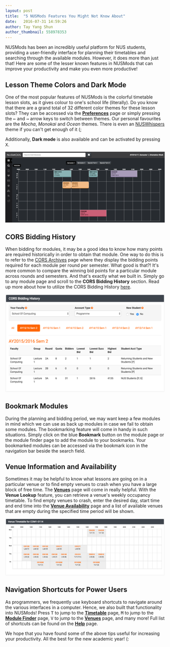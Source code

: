 ```yaml
---
layout: post
title:  "5 NUSMods Features You Might Not Know About"
date:   2016-07-31 14:59:26
author: Tay Yang Shun
author_thumbnail: 558978353
---
```


NUSMods has been an incredibly useful platform for NUS students, providing a user-friendly interface for planning their timetables and searching through the available modules. However, it does more than just that! Here are some of the lesser known features in NUSMods that can improve your productivity and make you even more productive!

## Lesson Theme Colors and Dark Mode

One of the most popular features of NUSMods is the colorful timetable lesson slots, as it gives colour to one's school life (literally). Do you know that there are a grand total of 32 different color themes for these lesson slots? They can be accessed via the [**Preferences**](https://nusmods.com/preferences) page or simply pressing the <kbd>←</kbd> and <kbd>→</kbd> arrow keys to switch between themes. Our personal favourites are the *Mocha*, *Monokai* and *Ocean* themes. There is even an [NUSWhispers](https://nuswhispers.com) theme if you can't get enough of it (;

Additionally, **Dark mode** is also available and can be activated by pressing <kbd>X</kbd>.

![Dark Mode](/img/features/dark-mode.png)

## CORS Bidding History

When bidding for modules, it may be a good idea to know how many points are required historically in order to obtain that module. One way to do this is to refer to the [CORS Archives](http://www.cors.nus.edu.sg/archive.html) page where they display the bidding points required for each module per round per semester. What good is that?! It's more common to compare the winning bid points for a particular module across rounds and semesters. And that's exactly what we built in. Simply go to any module page and scroll to the **CORS Bidding History** section. Read up more about how to utilize the CORS Bidding History [here](/how-nusmods-can-help-you-during-cors-bidding).

![CORS Bidding History](/img/features/cors-bidding-history.png)

## Bookmark Modules

During the planning and bidding period, we may want keep a few modules in mind which we can use as back up modules in case we fail to obtain some modules. The bookmarking feature will come in handy in such situations. Simply click on the blue **Bookmark** button on the module page or the module finder page to add the module to your bookmarks. Your bookmarked modules can be accessed via the bookmark
icon in the navigation bar beside the search field.

## Venue Information and Availability

Sometimes it may be helpful to know what lessons are going on in a particular venue or to find empty venues to crash when you have a large block of free time. The [**Venues**](https://nusmods.com/venues) page will come in really helpful. With the **Venue Lookup** feature, you can retrieve a venue's weekly occupancy timetable. To find empty venues to crash, enter the desired day, start time and end time into the [**Venue Availability**](https://nusmods.com/venueavailability) page and a list of available venues that are empty during the specified time period will be shown.

![Venue Information](/img/features/venues.png)

## Navigation Shortcuts for Power Users

As programmers, we frequently use keyboard shortcuts to navigate around the various interfaces in a computer. Hence, we also built that functionality into NUSMods! Press <kbd>T</kbd> to jump to the [**Timetable**](https://nusmods.com/timetable) page, <kbd>M</kbd> to jump to the [**Module Finder**](https://nusmods.com/modules) page, <kbd>V</kbd> to jump to the [**Venues**](https://nusmods.com/venueavailability) page, and many more! Full list of shortcuts can be found on the [**Help**](https://nusmods.com/help) page.

We hope that you have found some of the above tips useful for increasing your productivity. All the best for the new academic year! (:

